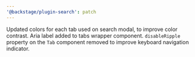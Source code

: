 ```yaml
---
'@backstage/plugin-search': patch
---
```


Updated colors for each tab used on search modal, to improve color contrast. Aria label added to tabs wrapper component. `disableRipple` property on the `Tab` component removed to improve keyboard navigation indicator.
